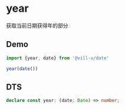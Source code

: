 # year

获取当前日期获得年的部分

## Demo

```ts
import {year, date} from '@vill-v/date'

year(date())
```

## DTS

```ts
declare const year: (date: Date) => number;
```
